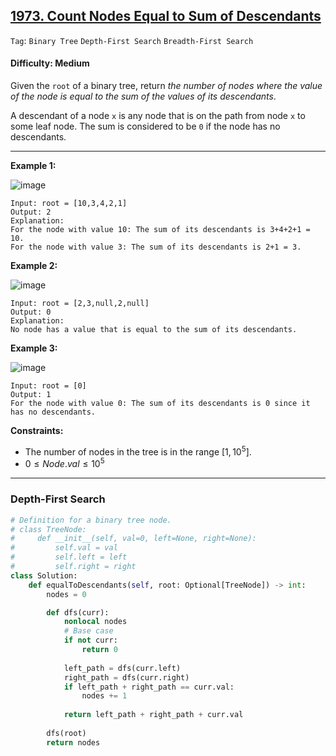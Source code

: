 ## [1973. Count Nodes Equal to Sum of Descendants](https://leetcode.com/problems/count-nodes-equal-to-sum-of-descendants)

```Tag```: ```Binary Tree``` ```Depth-First Search``` ```Breadth-First Search```

#### Difficulty: Medium

Given the ```root``` of a binary tree, return _the number of nodes where the value of the node is equal to the sum of the values of its descendants_.

A descendant of a node ```x``` is any node that is on the path from node ```x``` to some leaf node. The sum is considered to be ```0``` if the node has no descendants.

---

__Example 1:__

![image](https://assets.leetcode.com/uploads/2021/08/17/screenshot-2021-08-17-at-17-16-50-diagram-drawio-diagrams-net.png)
```
Input: root = [10,3,4,2,1]
Output: 2
Explanation:
For the node with value 10: The sum of its descendants is 3+4+2+1 = 10.
For the node with value 3: The sum of its descendants is 2+1 = 3.
```

__Example 2:__

![image](https://assets.leetcode.com/uploads/2021/08/17/screenshot-2021-08-17-at-17-25-21-diagram-drawio-diagrams-net.png)
```
Input: root = [2,3,null,2,null]
Output: 0
Explanation:
No node has a value that is equal to the sum of its descendants.
```

__Example 3:__

![image](https://assets.leetcode.com/uploads/2021/08/17/screenshot-2021-08-17-at-17-23-53-diagram-drawio-diagrams-net.png)
```
Input: root = [0]
Output: 1
For the node with value 0: The sum of its descendants is 0 since it has no descendants.
```

__Constraints:__

- The number of nodes in the tree is in the range $[1, 10^5]$.
- $0 \le Node.val \le 10^5$

---

### Depth-First Search

```Python
# Definition for a binary tree node.
# class TreeNode:
#     def __init__(self, val=0, left=None, right=None):
#         self.val = val
#         self.left = left
#         self.right = right
class Solution:
    def equalToDescendants(self, root: Optional[TreeNode]) -> int:
        nodes = 0

        def dfs(curr):
            nonlocal nodes
            # Base case
            if not curr:
                return 0
            
            left_path = dfs(curr.left)
            right_path = dfs(curr.right)
            if left_path + right_path == curr.val:
                nodes += 1
            
            return left_path + right_path + curr.val
        
        dfs(root)
        return nodes
```
